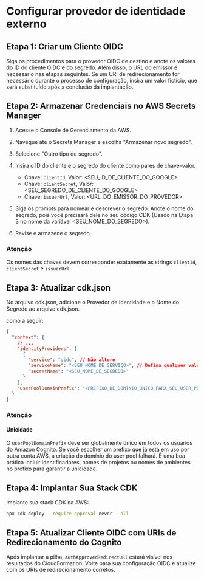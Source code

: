 # Configurar provedor de identidade externo

## Etapa 1: Criar um Cliente OIDC

Siga os procedimentos para o provedor OIDC de destino e anote os valores do ID do cliente OIDC e do segredo. Além disso, o URL do emissor é necessário nas etapas seguintes. Se um URI de redirecionamento for necessário durante o processo de configuração, insira um valor fictício, que será substituído após a conclusão da implantação.

## Etapa 2: Armazenar Credenciais no AWS Secrets Manager

1. Acesse o Console de Gerenciamento da AWS.
2. Navegue até o Secrets Manager e escolha "Armazenar novo segredo".
3. Selecione "Outro tipo de segredo".
4. Insira o ID do cliente e o segredo do cliente como pares de chave-valor.

   - Chave: `clientId`, Valor: <SEU_ID_DE_CLIENTE_DO_GOOGLE>
   - Chave: `clientSecret`, Valor: <SEU_SEGREDO_DE_CLIENTE_DO_GOOGLE>
   - Chave: `issuerUrl`, Valor: <URL_DO_EMISSOR_DO_PROVEDOR>

5. Siga os prompts para nomear e descrever o segredo. Anote o nome do segredo, pois você precisará dele no seu código CDK (Usado na Etapa 3 no nome da variável <SEU_NOME_DO_SEGREDO>).
6. Revise e armazene o segredo.

### Atenção

Os nomes das chaves devem corresponder exatamente às strings `clientId`, `clientSecret` e `issuerUrl`.

## Etapa 3: Atualizar cdk.json

No arquivo cdk.json, adicione o Provedor de Identidade e o Nome do Segredo ao arquivo cdk.json.

como a seguir:

```json
{
  "context": {
    // ...
    "identityProviders": [
      {
        "service": "oidc", // Não altere
        "serviceName": "<SEU_NOME_DE_SERVIÇO>", // Defina qualquer valor que desejar
        "secretName": "<SEU_NOME_DE_SEGREDO>"
      }
    ],
    "userPoolDomainPrefix": "<PREFIXO_DE_DOMÍNIO_ÚNICO_PARA_SEU_USER_POOL>"
  }
}
```

### Atenção

#### Unicidade

O `userPoolDomainPrefix` deve ser globalmente único em todos os usuários do Amazon Cognito. Se você escolher um prefixo que já está em uso por outra conta AWS, a criação do domínio do user pool falhará. É uma boa prática incluir identificadores, nomes de projetos ou nomes de ambientes no prefixo para garantir a unicidade.

## Etapa 4: Implantar Sua Stack CDK

Implante sua stack CDK na AWS:

```sh
npx cdk deploy --require-approval never --all
```

## Etapa 5: Atualizar Cliente OIDC com URIs de Redirecionamento do Cognito

Após implantar a pilha, `AuthApprovedRedirectURI` estará visível nos resultados do CloudFormation. Volte para sua configuração OIDC e atualize com os URIs de redirecionamento corretos.
